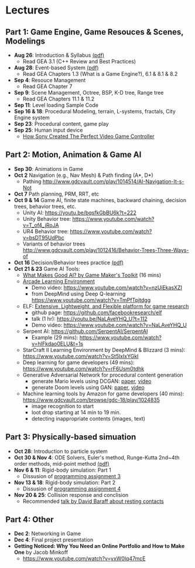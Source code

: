 # Lectures

## Part 1: Game Engine, Game Resouces & Scenes, Modelings

- **Aug 26**: Introduction & Syllabus [(pdf)](01-Introduction.pdf)
  - Read GEA 3.1 (C++ Review and Best Practices)
- **Aug 28**: Event-based System [(pdf)](02-GameEngine.pdf)
  - Read GEA Chapters 1.3 (What is a Game Engine?), 6.1 & 8.1 & 8.2
- **Sep 4**: Resouce Management 
  - Read GEA Chapter 7
- **Sep 9**: Scene Management, Octree, BSP, K-D tree, Range tree 
  - Read GEA Chapters 11.1 & 11.2
- **Sep 11**: Level loading Sample Code 
- **Sep 16 & 18**: Procedural Modeling, terrain, L-systems, fractals, City Engine system 
- **Sep 23**: Procedural content, game play 
- **Sep 25**: Human input device 
  - [How Sony Created The Perfect Video Game Controller](https://www.youtube.com/watch?v=3Hm9924cvLI)


## Part 2: Motion, Animation & Game AI
- **Sep 30**: Animations in Game
- **Oct 2** Navigation (e.g., Nav Mesh) & Path finding (A*, D*) 
  - Pathing http://www.gdcvault.com/play/1014514/AI-Navigation-It-s-Not 
- **Oct 7**  Path planning, PRM, RRT, etc 
- **Oct 9 & 14**  Game AI, finite state machines, backward chaining, decision trees, behavior trees, etc.
  - Unity AI: https://youtu.be/bqsfkGbBU6k?t=222
  - Unity Behavior tree: https://www.youtube.com/watch?v=T_of4_jRoJA
  - UR4 Behavior tree: https://www.youtube.com/watch?v=bsDT95UdPbc
  - Variants of behavior trees http://www.gdcvault.com/play/1012416/Behavior-Trees-Three-Ways-of 
- **Oct 16** Decision/Behavior trees practice [(pdf)](18-AI-practice.pptx)
- **Oct 21 & 23** Game AI Tools:
  - [What Makes Good AI? by Game Maker's Toolkit](https://www.youtube.com/watch?v=9bbhJi0NBkk) (16 mins)
  - [Arcade Learning Environment](https://github.com/mgbellemare/Arcade-Learning-Environment)
    - Demo video: https://www.youtube.com/watch?v=nzUiEkasXZI
    - from DeepMind using Deep Q-learning https://www.youtube.com/watch?v=TmPfTpjtdgg
  - ELF: [Extensive, Lightweight, and Flexible platform for game research](https://code.fb.com/ml-applications/introducing-elf-an-extensive-lightweight-and-flexible-platform-for-game-research/)
    - github page: https://github.com/facebookresearch/elf
    - talk (1 hr): https://youtu.be/NaLAveYHQ_U?t=112
    - Demo video: https://www.youtube.com/watch?v=NaLAveYHQ_U
  - Serpent AI: https://github.com/SerpentAI/SerpentAI
    - Example (29 mins): https://www.youtube.com/watch?v=hIFkdao0ELU&t=1s
  - StarCraft II Learning Environment by DeepMind & Blizzard (3 mins): https://www.youtube.com/watch?v=St5lxIxYGkI
  - Deep learning for game developers (49 mins): https://www.youtube.com/watch?v=rF6Usm0tdhk
  - Generative Adversarial Network for procedural content generation
    - generate Mario levels using DCGAN: [paper](https://arxiv.org/pdf/1805.00728.pdf), [video](https://www.youtube.com/watch?v=NObqDuPuk7Q)
    - generate Doom levels using GAN: [paper](https://arxiv.org/pdf/1804.09154.pdf), [video](https://www.youtube.com/watch?v=K32FZ-tjQP4)
  - Machine learning tools by Amazon for game developers (40 mins): https://www.gdcvault.com/browse/gdc-18/play/1024835
    - image recognition to start
    - loot drop starting at 14 min to 19 min.
    - detecting inappropriate contents (images, text)
   
## Part 3: Physically-based simuation
- **Oct 28**: Introduction to particle system 
- **Oct 30 & Nov 4**: ODE Solvers, Euler's method, Runge-Kutta 2nd~4th order methods, mid-point method [(pdf)](10-ODE.pdf)
- **Nov 6 & 11**: Rigid-body simulation: Part 1 
  - Dissusion of [programming assignment 3](../assignments/PA03)
- **Nov 13 & 18**: Rigid-body simulation: Part 2
  - Dissusion of [programming assignment 4](../assignments/PA4)
- **Nov 20 & 25**: Collision response and conclision
  - Recommended [talk by David Baraff about resting contacts](https://www.youtube.com/watch?v=vNTHveVpDDc)

## Part 4: Other
- **Dec 2**: Networking in Game
- **Dec 4**: Final project presentation
- **Getting Noticed: Why You Need an Online Portfolio and How to Make One** by Jacob Minkoff
  - https://www.youtube.com/watch?v=yxW0lq47mcE


